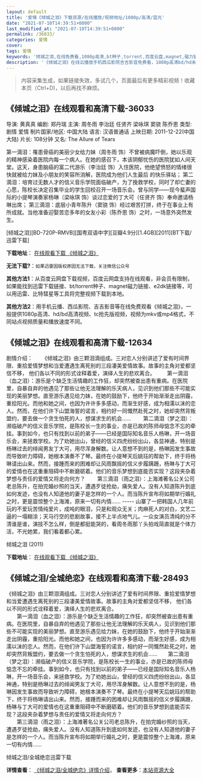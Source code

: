 ```yaml
---
layout: default
title: '爱情《倾城之泪》下载资源/在线播放/视频地址/1080p/高清/蓝光'
date: "2021-07-10T14:39:51+0800"
last_modified_at: "2021-07-10T14:39:51+0800"
permalink: /36033/
categories: 爱情
cover:
tags: 爱情
keywords: '倾城之泪,在线免费看,1080p高清,bt种子,torrent,百度云盘,magnet,磁力链,迅雷下载资源'
description: '《倾城之泪》在线云播放手机西瓜影院吉吉影音免费看，1080p高清bd/hd未删减完整版和tc抢先枪版，mkv/mp4格式，附带bt/torrent种子、magnet/磁力链、百度云盘、网盘资源迅雷下载链接'
---
```


>内容采集生成，如果链接失效，多试几个，页面最后有更多精彩视频！收藏本页（Ctrl+D)，以后再找不麻烦。


## 《倾城之泪》在线观看和高清下载-36033

导演: 黄真真 编剧: 郑丹瑞 主演: 周冬雨 李治廷 任贤齐 梁咏琪 窦骁 陈乔恩 类型: 剧情 爱情 制片国家/地区: 中国大陆 语言: 汉语普通话 上映日期: 2011-12-22(中国大陆) 片长: 108分钟 又名: The Allure of Tears

第一滴泪：罹患骨癌的美丽少女给力妹（周冬雨 饰）不曾被病魔吓倒，她以乐观的精神感染着医院内每一个病人。在她的感召下，本该阴郁忧伤的医院犹如人间天堂。这天，身患脑癌的富二代游乐（李治廷 饰）入住医院，他绝望愤怒的情绪很快就被给力妹及小朋友的笑容所消解，医院成为他们人生最后 的快乐驿站； 第二滴泪：培育过无数人才的信义音乐学院面临破产，为了挽救学校，同时了却亡妻的心愿，陈校长决定召集毕业的学生回校召开一场音乐会。曾与同学——现今蜚声国际的小提琴演奏家杨琳（梁咏琪 饰）谈过恋爱的丁大可（任贤齐 饰）奉命邀请杨琳出席； 第三滴泪：底层小青年陈升（窦骁 饰）经过艰苦打拼，终于在事业上有所成就。当他准备迎娶苦恋多年的女友小彩（陈乔恩 饰）之时，一场意外突然发生。


[倾城之泪][BD-720P-RMVB][国粤双语中字][豆瓣4.9分][1.4GB][2011][BT下载/迅雷下载]

**下载地址**： [在线观看下载 《倾城之泪》](https://www.btdx8.com/torrent/the_allure_of_tears_2011.html) 


**无法下载?**：`如果迅雷因版权原因无法下载，关注微信公众号 `

**其他方法1**：从百度云网盘下载视频，百度云网盘支持在线观看，非会员有限制，如果能找到迅雷下载链接、bt/torrent种子、magnet磁力链接、e2dk链接等，可以用迅雷、比特彗星等工具将完整视频下载到本地。

**其他方法2**：用手机云播、西瓜影院、吉吉影音等在线免费观看《倾城之泪》，一般提供1080p高清、hd/bd高清视频、tc抢先版视频，视频为mkv或mp4格式，不同站点视频质量和播放速度不同。


## 《倾城之泪》在线观看和高清下载-12634

剧情介绍： 　　《倾城之泪》由三颗泪滴组成。三对恋人分别讲述了爱有时间界限、重拾爱情梦想和当爱遭遇生离死别的三段凄美爱情故事。故事的主角对爱都坚信不移， 他们各以不同的形式诠释着爱，演绎人生的悲欢离合。 　　第一滴泪（血之泪）：游乐是个缺乏生活情趣的工作狂，却突然被查出患有重病。在医院里，自暴自弃的他遇见了那些让他无法理解的乐天病人，见识到他们那些不可能实现的美丽梦想。直至游乐遇见给力妹，在她的鼓励下，他终于开始渐渐走出阴霾，重拾阳光。而他和她之间，也因为许许多多感动，而渐生好感，成为相濡以沫的恋人。然而，在他们许下山盟海誓的诺言，相约好一同慨然赴死之时，她却突然背叛盟约，要去做一个贪生怕死的人，想谋求生的机会…… 　　第二滴泪（梦之泪）：濒临破产的信义音乐学院，是陈校长一生的事业，亦是已故的陈师母惦念不忘的牵挂。事到如今，也只有找到以前的弟子——已经是国际知名音乐人杨琳，开一场音乐会，来拯救学校。为了劝她出山，曾经的信义四虎纷纷出山，各显神通，特别是杨琳过去的绯闻男友丁大可，用尽浑身解数。让人意想不到的是，杨琳因发生事故而导致听力障碍，她根本演奏不了琴。最终在小提琴天后姚珏的帮助下，终于将杨琳请出山来。然而，接踵而来的困难却让风雨飘摇的信义步履蹒跚，杨琳与丁大可的爱情也在这重重阻碍中不断磨砺着。他们的音乐梦想到底能否实现？这段夹杂着梦想与责任的爱情又将走向何方？ 　　第三滴泪（雨之泪）：上海滩著名公关公司老总陈升，在拍完婚纱照的当天，遭遇歹徒抢劫，痛失爱人。没有人知道陈升到底如何发迹，也没有人知道他的妻子是怎样的一个人。而当陈升宣布将如期举行婚礼之时，更是震惊整个上海滩，原来一切有内情…… ----- 山寨了一把韩国人几年前玩的不爱玩苦情纯爱片，成吨的眼泪，只是和观众无关；肉麻死人的对白，文艺二逼的一塌糊涂；天马行空的悲剧故事，接不上半点地气儿。一众女演员清纯的分不清谁是谁，演技不怎么样，倒是都挺能哭的，看周冬雨那丫头拍戏简直就是个体力活，不光她累，我们看着都心累。


倾城之泪 (2011)

**下载地址**： [在线观看下载 《倾城之泪》](https://www.btbtdy.me/btdy/dy6708.html) 


## 《倾城之泪/全城绝恋》在线观看和高清下载-28493

《倾城之泪》由三颗泪滴组成。三对恋人分别讲述了爱有时间界限、重拾爱情梦想和当爱遭遇生离死别的三段凄美爱情故事。故事的主角对爱都坚信不移， 他们各以不同的形式诠释着爱，演绎人生的悲欢离合。<br />　　第一滴泪（血之泪）：游乐是个缺乏生活情趣的工作狂，却突然被查出患有重病。在医院里，自暴自弃的他遇见了那些让他无法理解的乐天病人，见识到他们那些不可能实现的美丽梦想。直至游乐遇见给力妹，在她的鼓励下，他终于开始渐渐走出阴霾，重拾阳光。而他和她之间，也因为许许多多感动，而渐生好感，成为相濡以沫的恋人。然而，在他们许下山盟海誓的诺言，相约好一同慨然赴死之时，她却突然背叛盟约，要去做一个贪生怕死的人，想谋求生的机会……　　第二滴泪（梦之泪）：濒临破产的信义音乐学院，是陈校长一生的事业，亦是已故的陈师母惦念不忘的牵挂。事到如今，也只有找到以前的弟子——已经是国际知名音乐人杨琳，开一场音乐会，来拯救学校。为了劝她出山，曾经的信义四虎纷纷出山，各显神通，特别是杨琳过去的绯闻男友丁大可，用尽浑身解数。让人意想不到的是，杨琳因发生事故而导致听力障碍，她根本演奏不了琴。最终在小提琴天后姚珏的帮助下，终于将杨琳请出山来。然而，接踵而来的困难却让风雨飘摇的信义步履蹒跚，杨琳与丁大可的爱情也在这重重阻碍中不断磨砺着。他们的音乐梦想到底能否实现？这段夹杂着梦想与责任的爱情又将走向何方？<br />　　第三滴泪（雨之泪）：上海滩著名公关公司老总陈升，在拍完婚纱照的当天，遭遇歹徒抢劫，痛失爱人。没有人知道陈升到底如何发迹，也没有人知道他的妻子是怎样的一个人。而当陈升宣布将如期举行婚礼之时，更是震惊整个上海滩，原来一切有内情……


倾城之泪/全城绝恋迅雷下载

**详情查看**： [《倾城之泪/全城绝恋》详情介绍](/movie/28493/)， **查看更多**：[本站资源大全](/movie/t/all/)

